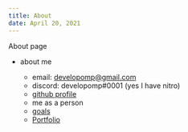 ```yaml
---
title: About
date: April 20, 2021
---
```


About page

-   about me

    -   email: developomp@gmail.com
    -   discord: developomp#0001 (yes I have nitro)
    -   [github profile](https://github.com/developomp)
    -   me as a person
    -   [goals](/goals)
    -   [Portfolio](/portfolio)
